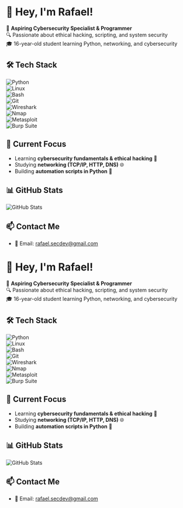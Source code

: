 
# 👋 Hey, I'm Rafael!  

🚀 **Aspiring Cybersecurity Specialist & Programmer**  
🔍 Passionate about ethical hacking, scripting, and system security  
🎓 16-year-old student learning Python, networking, and cybersecurity  

## 🛠 Tech Stack  
![Python](https://img.shields.io/badge/-Python-05122A?style=flat&logo=python)  
![Linux](https://img.shields.io/badge/-Linux-05122A?style=flat&logo=linux)  
![Bash](https://img.shields.io/badge/-Bash-05122A?style=flat&logo=gnu-bash)  
![Git](https://img.shields.io/badge/-Git-05122A?style=flat&logo=git)  
![Wireshark](https://img.shields.io/badge/-Wireshark-05122A?style=flat&logo=wireshark)  
![Nmap](https://img.shields.io/badge/-Nmap-05122A?style=flat&logo=nmap)  
![Metasploit](https://img.shields.io/badge/-Metasploit-05122A?style=flat)  
![Burp Suite](https://img.shields.io/badge/-Burp%20Suite-05122A?style=flat&logo=burp-suite)  

## 🚀 Current Focus  
- Learning **cybersecurity fundamentals & ethical hacking** 🔐  
- Studying **networking (TCP/IP, HTTP, DNS)** 🌐  
- Building **automation scripts in Python** 🐍  

## 📊 GitHub Stats  
![GitHub Stats](https://github-readme-stats.vercel.app/api?username=RafaelMb&show_icons=true&theme=dark)  

## 📫 Contact Me  
- 📩 Email: [rafael.secdev@gmail.com](mailto:rafael.secdev@gmail.com)  


# 👋 Hey, I'm Rafael!  

🚀 **Aspiring Cybersecurity Specialist & Programmer**  
🔍 Passionate about ethical hacking, scripting, and system security  
🎓 16-year-old student learning Python, networking, and cybersecurity  

## 🛠 Tech Stack  
![Python](https://img.shields.io/badge/-Python-05122A?style=flat&logo=python)  
![Linux](https://img.shields.io/badge/-Linux-05122A?style=flat&logo=linux)  
![Bash](https://img.shields.io/badge/-Bash-05122A?style=flat&logo=gnu-bash)  
![Git](https://img.shields.io/badge/-Git-05122A?style=flat&logo=git)  
![Wireshark](https://img.shields.io/badge/-Wireshark-05122A?style=flat&logo=wireshark)  
![Nmap](https://img.shields.io/badge/-Nmap-05122A?style=flat&logo=nmap)  
![Metasploit](https://img.shields.io/badge/-Metasploit-05122A?style=flat)  
![Burp Suite](https://img.shields.io/badge/-Burp%20Suite-05122A?style=flat&logo=burp-suite)  

## 🚀 Current Focus  
- Learning **cybersecurity fundamentals & ethical hacking** 🔐  
- Studying **networking (TCP/IP, HTTP, DNS)** 🌐  
- Building **automation scripts in Python** 🐍  

## 📊 GitHub Stats  
![GitHub Stats](https://github-readme-stats.vercel.app/api?username=RafaelMb&show_icons=true&theme=dark)  

## 📫 Contact Me  
- 📩 Email: [rafael.secdev@gmail.com](mailto:rafael.secdev@gmail.com)  

